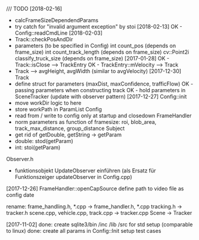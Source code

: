/// TODO
[2018-02-16]
- calcFrameSizeDependendParams
- try catch for "invalid argument exception" by stoi
[2018-02-13]
OK - Config::readCmdLine
[2018-02-03]
- Track::checkPosAndDir
- parameters (to be specified in Config)
	int count_pos (depends on frame_size)
	int count_track_length (depends on frame_size)
	cv::Point2i classify_truck_size (depends on frame_size)
[2017-01-28]
OK - Track::isClose --> TrackEntry
OK - TrackEntry::mVelocity --> Track
- Track --> avgHeight, avgWidth (similar to avgVelocity)
[2017-12-30]
Track
- define struct for parameters (maxDist, maxConfidence, trafficFlow)
OK - passing parameters when constructing track
OK - hold parameters in SceneTracker (update with observer pattern)
[2017-12-27]
Config::init
- move workDir logic to here
- store workPath in ParamList
Config
- read from / write to config only at startup and closedown
FrameHandler
- norm parameters as function of framesize: roi, blob_area, track_max_distance, group_distance 
Subject
- get rid of getDouble, getString -> getParam 
- double: stod(getParam)
- int: stoi(getParam)

Observer.h
- funktionsobjekt UpdateObserver einführen (als Ersatz für Funktionszeiger updateObserver in Config.cpp)

[2017-12-26]
FrameHandler::openCapSource
define path to video file as config date

rename: 
frame_handling.h, *.cpp -> frame_handler.h, *.cpp
tracking.h 	-> tracker.h
scene.cpp, vehicle.cpp, track.cpp -> tracker.cpp
Scene -> Tracker

[2017-11-02]
done: create sqlite3/bin /inc /lib /src for std setup (comparable to linux)
done: create all params in Config::Init
setup test cases

